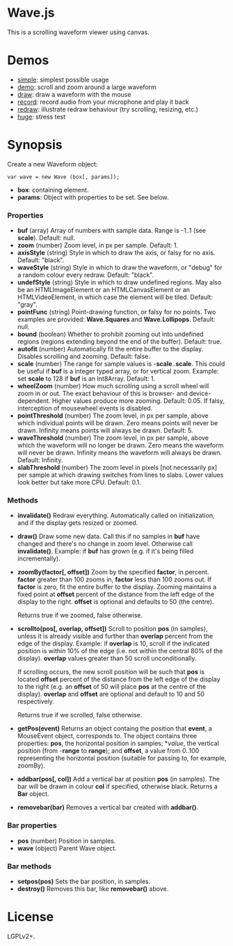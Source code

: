 # Wave.js

This is a scrolling waveform viewer using canvas.

# Demos

- [simple](simple.html): simplest possible usage
- [demo](demo.html): scroll and zoom around a large waveform
- [draw](draw.html): draw a waveform with the mouse
- [record](record.html): record audio from your microphone and play it back
- [redraw](redraw.html): illustrate redraw behaviour (try scrolling, resizing, etc.)
- [huge](huge.html): stress test

# Synopsis
Create a new Waveform object:

    var wave = new Wave (box[, params]);

  - **box**: containing element. 
  - **params**: Object with properties to be set.  See below.
 
### Properties
-   **buf** (array)
     Array of numbers with sample data.  Range is -1..1 (see **scale**).  Default: null.
-  **zoom** (number)
     Zoom level, in px per sample.  Default: 1.
- **axisStyle** (string)
     Style in which to draw the axis, or falsy for no axis.  Default: "black".
- **waveStyle** (string)
     Style in which to draw the waveform, or "debug" for a random colour every redraw.  Default: "black".
- **undefStyle** (string)
     Style in which to draw undefined regions.  May also be an HTMLImageElement or an HTMLCanvasElement or an HTMLVideoElement, in which case the element will be tiled.  Default: "gray".
- **pointFunc** (string)
     Point-drawing function, or falsy for no points.  Two examples are provided: **Wave.Squares** and **Wave.Lollipops**.  Default: null.
- **bound** (boolean)
     Whether to prohibit zooming out into undefined regions (regions extending beyond the end of the buffer).  Default: true.
- **autofit** (number)
     Automatically fit the entire buffer to the display.  Disables scrolling and zooming.  Default: false.
- **scale** (number)
     The range for sample values is -**scale**..**scale**.  This could be useful if **buf** is a integer typed array, or for vertical zoom.  Example: set **scale** to 128 if **buf** is an Int8Array.  Default: 1.
- **wheelZoom** (number)
     How much scrolling using a scroll wheel will zoom in or out.  The exact behaviour of this is browser- and device-dependent.  Higher values produce more zooming.  Default: 0.05.  If falsy, interception of mousewheel events is disabled.
- **pointThreshold** (number)
     The zoom level, in px per sample, above which individual points will be drawn.  Zero means points will never be drawn.  Infinity means points will always be drawn.  Default: 5.
- **waveThreshold** (number)
     The zoom level, in px per sample, above which the waveform will no longer be drawn.  Zero means the waveform will never be drawn.  Infinity means the waveform will always be drawn.  Default: Infinity.
- **slabThreshold** (number)
     The zoom level in pixels [not necessarily px] per sample at which drawing switches from lines to slabs.  Lower values look better but take more CPU.  Default: 0.1.

### Methods
- **invalidate()**
     Redraw everything.  Automatically called on initialization, and if the display gets resized or zoomed.
- **draw()**
     Draw some new data.  Call this if no samples in **buf** have changed and there's no change in zoom level.  Otherwise call **invalidate()**.
Example: if **buf** has grown (e.g. if it's being filled incrementally).

- **zoomBy(factor[, offset])**
     Zoom by the specified **factor**, in percent.  **factor** greater than 100 zooms in, **factor** less than 100 zooms out.  If **factor** is zero, fit the entire buffer to the display.  Zooming maintains a fixed point at **offset** percent of the distance from the left edge of the display to the right.  **offset** is optional and defaults to 50 (the centre).

    Returns true if we zoomed, false otherwise.

- **scrollto(pos[, overlap, offset])**
    Scroll to position **pos** (in samples), unless it is already visible and further than **overlap** percent from the edge of the
    display.  Example: if **overlap** is 10, scroll if the indicated position is within 10% of the edge (i.e. not within the central
    80% of the display).  **overlap** values greater than 50 scroll unconditionally.

    If scrolling occurs, the new scroll position will be such that **pos** is located **offset** percent of the distance from the left edge of the display to the right (e.g. an **offset** of 50 will place **pos** at the centre of the display).
    **overlap** and **offset** are optional and default to 10 and 50 respectively.

    Returns true if we scrolled, false otherwise.

- **getPos(event)**
    Returns an object containg the position that **event**, a MouseEvent object, corresponds to.  The object contains three properties:  **pos**, the horizontal position in samples; **value*, the vertical position (from -**range** to **range**); and **offset**, a value from 0..100 representing the horizontal position (suitable for passing to, for example, zoomBy).

- **addbar(pos[, col])**
    Add a vertical bar at position **pos** (in samples).  The bar will be drawn in colour **col** if specified, otherwise black.  Returns a **Bar** object.
- **removebar(bar)**
    Removes a vertical bar created with **addbar()**.

### Bar properties
- **pos** (number)
    Position in samples.
- **wave** (object)
    Parent Wave object.
### Bar methods
- **setpos(pos)**
    Sets the bar position, in samples.
- **destroy()**
    Removes this bar, like **removebar()** above.

# License

LGPLv2+.
